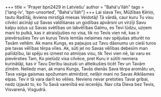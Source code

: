 +++
title = 'Prayer bpn2429 in Latviešu'
author = "Bahá'u'lláh"
tags = ['lang-lv', 'bpn-unsorted', "Bahá'u'lláh"]
+++
Lai slava Tev, Mūžības Ķēniņ, tautu Radītāj, ikviena mirstīgā miesas Veidotāj! Tā vārdā, caur kuru Tu visu cilvēci aicināji uz Savas valdīšanas un godības apvārsni un virzīji Savu kalpu soļus uz Savas svētības un labvēlības Galmu, es Tevi lūdzu, uzņem mani to pulkā, kas ir atraisījušies no visa, tik no Tevis vien nē, kas ir pievērsušies Tev un kurus Tevis lemtās nelaimes nav spējušas atturēt no Tavām veltēm.
Ak mans Kungs, es paļaujos uz Tavu dāsnumu un cieši turos pie tavas vēlības tērpa vīles. Ak, sūti jel no Savas vēlības debesīm man palīdzību, lai spēju es izmest no atmiņas visu, tik Tevi vien nē, lai varu es pievērsties Tam, Ko pielūdz visa cilvēce, pret Kuru ir sūtīti nemiera kurinātāji, kas ir Tavu Derību lauzuši un atteikušies ticēt Tev un Tavām zīmēm.
Neliedz man, ak mans Kungs, Tavās dienās Sava tērpa aromātu un, Tava vaiga gaismas spožumam atmirdzot, nešķir mani no Savas Atklāsmes elpas. Tev ir tā vara darīt ko vēlies. Neviens nevar pretoties Tavai gribai, nedz izjaukt to, ko Tu Savā varenībā esi iecerējis.
Nav cita Dieva bez Tevis, Visvarenā, Visgudrā.
